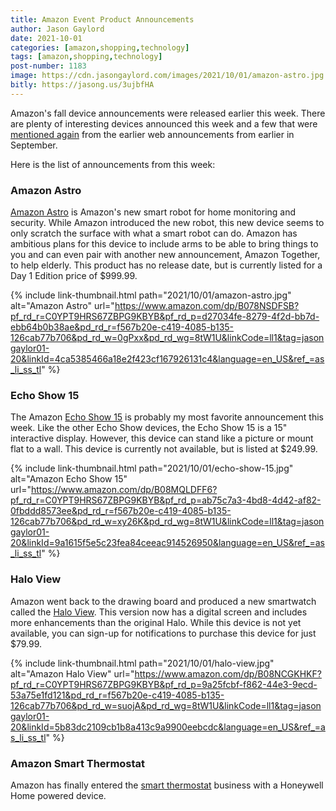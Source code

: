 ```yaml
---
title: Amazon Event Product Announcements
author: Jason Gaylord
date: 2021-10-01
categories: [amazon,shopping,technology]
tags: [amazon,shopping,technology]
post-number: 1183
image: https://cdn.jasongaylord.com/images/2021/10/01/amazon-astro.jpg
bitly: https://jasong.us/3ujbfHA
---
```


Amazon's fall device announcements were released earlier this week. There are plenty of interesting devices announced this week and a few that were [mentioned again](https://jasong.us/3tuacEn) from the earlier web announcements from earlier in September.

Here is the list of announcements from this week:

### Amazon Astro ###
[Amazon Astro](https://www.amazon.com/dp/B078NSDFSB?pf_rd_r=C0YPT9HRS67ZBPG9KBYB&pf_rd_p=d27034fe-8279-4f2d-bb7d-ebb64b0b38ae&pd_rd_r=f567b20e-c419-4085-b135-126cab77b706&pd_rd_w=0gPxx&pd_rd_wg=8tW1U&linkCode=ll1&tag=jasongaylor01-20&linkId=4ca5385466a18e2f423cf167926131c4&language=en_US&ref_=as_li_ss_tl) is Amazon's new smart robot for home monitoring and security. While Amazon introduced the new robot, this new device seems to only scratch the surface with what a smart robot can do. Amazon has ambitious plans for this device to include arms to be able to bring things to you and can even pair with another new announcement, Amazon Together, to help elderly. This product has no release date, but is currently listed for a Day 1 Edition price of $999.99. 

{% include link-thumbnail.html path="2021/10/01/amazon-astro.jpg" alt="Amazon Astro" url="https://www.amazon.com/dp/B078NSDFSB?pf_rd_r=C0YPT9HRS67ZBPG9KBYB&pf_rd_p=d27034fe-8279-4f2d-bb7d-ebb64b0b38ae&pd_rd_r=f567b20e-c419-4085-b135-126cab77b706&pd_rd_w=0gPxx&pd_rd_wg=8tW1U&linkCode=ll1&tag=jasongaylor01-20&linkId=4ca5385466a18e2f423cf167926131c4&language=en_US&ref_=as_li_ss_tl" %}


### Echo Show 15 ###
The Amazon [Echo Show 15](https://www.amazon.com/dp/B08MQLDFF6?pf_rd_r=C0YPT9HRS67ZBPG9KBYB&pf_rd_p=ab75c7a3-4bd8-4d42-af82-0fbddd8573ee&pd_rd_r=f567b20e-c419-4085-b135-126cab77b706&pd_rd_w=xy26K&pd_rd_wg=8tW1U&linkCode=ll1&tag=jasongaylor01-20&linkId=9a1615f5e5c23fea84ceeac914526950&language=en_US&ref_=as_li_ss_tl) is probably my most favorite announcement this week. Like the other Echo Show devices, the Echo Show 15 is a 15" interactive display. However, this device can stand like a picture or mount flat to a wall. This device is currently not available, but is listed at $249.99.

{% include link-thumbnail.html path="2021/10/01/echo-show-15.jpg" alt="Amazon Echo Show 15" url="https://www.amazon.com/dp/B08MQLDFF6?pf_rd_r=C0YPT9HRS67ZBPG9KBYB&pf_rd_p=ab75c7a3-4bd8-4d42-af82-0fbddd8573ee&pd_rd_r=f567b20e-c419-4085-b135-126cab77b706&pd_rd_w=xy26K&pd_rd_wg=8tW1U&linkCode=ll1&tag=jasongaylor01-20&linkId=9a1615f5e5c23fea84ceeac914526950&language=en_US&ref_=as_li_ss_tl" %}


### Halo View ###
Amazon went back to the drawing board and produced a new smartwatch called the [Halo View](https://www.amazon.com/dp/B08NCGKHKF?pf_rd_r=C0YPT9HRS67ZBPG9KBYB&pf_rd_p=9a25fcbf-f862-44e3-9ecd-53a75e1fd121&pd_rd_r=f567b20e-c419-4085-b135-126cab77b706&pd_rd_w=suojA&pd_rd_wg=8tW1U&linkCode=ll1&tag=jasongaylor01-20&linkId=5b83dc2109cb1b8a413c9a9900eebcdc&language=en_US&ref_=as_li_ss_tl). This version now has a digital screen and includes more enhancements than the original Halo. While this device is not yet available, you can sign-up for notifications to purchase this device for just $79.99.

{% include link-thumbnail.html path="2021/10/01/halo-view.jpg" alt="Amazon Halo View" url="https://www.amazon.com/dp/B08NCGKHKF?pf_rd_r=C0YPT9HRS67ZBPG9KBYB&pf_rd_p=9a25fcbf-f862-44e3-9ecd-53a75e1fd121&pd_rd_r=f567b20e-c419-4085-b135-126cab77b706&pd_rd_w=suojA&pd_rd_wg=8tW1U&linkCode=ll1&tag=jasongaylor01-20&linkId=5b83dc2109cb1b8a413c9a9900eebcdc&language=en_US&ref_=as_li_ss_tl" %}


### Amazon Smart Thermostat ###
Amazon has finally entered the [smart thermostat](https://www.amazon.com/dp/B08J4C8871?pf_rd_r=C0YPT9HRS67ZBPG9KBYB&pf_rd_p=e45fd8e3-0b65-472b-a8bb-0a78a206117e&pd_rd_r=f567b20e-c419-4085-b135-126cab77b706&pd_rd_w=MdnzU&pd_rd_wg=8tW1U&linkCode=ll1&tag=jasongaylor01-20&linkId=367afa44e68ed3b291fc8d16e39d6326&language=en_US&ref_=as_li_ss_tl) business with a Honeywell Home powered device. 